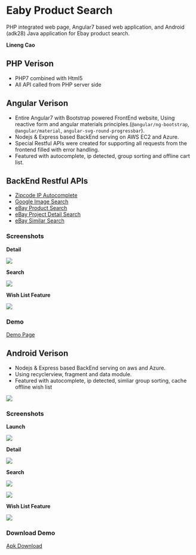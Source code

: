 # Eaby Product Search
PHP integrated web page, Angular7 based web application, and Android (adk28) Java application for Ebay product search.

__Lineng Cao__

## PHP Verison
- PHP7 combined with Html5
- All API called from PHP server side

## Angular Verison
- Entire Angular7 with Bootstrap powered FrontEnd website, Using reactive form and angular materials principles.(`@angular/ng-bootstrap`, `@angular/material`, `angular-svg-round-progressbar`).
- Nodejs & Express based BackEnd serving on AWS EC2 and Azure.
- Special Restful APIs were created for supporting all requests from the frontend filled with error handling.
- Featured with autocomplete, ip detected, group sorting and offline cart list.

## BackEnd Restful APIs
- [Zipcode IP Autocomplete](http://aws.vince-amazing.com/api/ip-json/?startsWith=900)
- [Google Image Search](http://aws.vince-amazing.com/api/google-img?v=1&productTitle=iphone)
- [eBay Product Search](http://aws.vince-amazing.com/api/search/?keyword=iphone&buyerPostalCode=90007&MaxDistance=100&FreeShippingOnly=true&LocalPickupOnly=true)
- [eBay Project Detail Search](http://aws.vince-amazing.com/api/item-detail/?itemId=283622107255)
- [eBay Similar Search](http://aws.vince-amazing.com/api/similar/?itemId=283622107255)

### Screenshots
__Detail__

![](./screenshots/angular/detail-opt.gif)

__Search__

![](./screenshots/angular/search-opt.gif)

__Wish List Feature__

![](./screenshots/angular/wish-opt.gif)

### Demo
[Demo Page](http://aws.vince-amazing.com/search-product)

## Android Verison
- Nodejs & Express based BackEnd serving on aws and Azure.
- Using recyclerview, fragment and data module.
- Featured with autocomplete, ip detected, simliar group sorting, cache offline wish list

![](https://i.imgur.com/ugxeANX.jpg)

### Screenshots
__Launch__

![](./screenshots/android/launch-opt.gif)

__Detail__

![](./screenshots/android/detail-opt.gif)

__Search__

![](./screenshots/android/search-opt.gif)

![](./screenshots/android/search2-opt.gif)

__Wish List Feature__

![](./screenshots/android/wish_list-opt.gif)

### Download Demo
[Apk Download](https://github.com/vincecao/Eaby-Product-Search/raw/master/AndroidVer/apk/product-search-debug-v1.apk)

